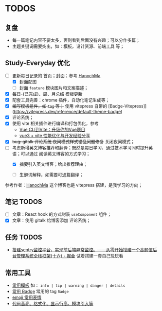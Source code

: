 # TODOS

## 复盘

- 每一篇笔记内容不要太多，否则看到后面没有兴趣；可以分作多篇；
- 主题关键词需要突出，如：模板，设计资源、前端工具 等；
## Study-Everyday 优化

- [ ] 更新每日记录的 首页；封面；参考 [HanochMa](https://hanochma.github.io/)
  - [x] 封面配图
  - [ ] 封面 `feature` 模块图片和文案描述；
- [x] 每日-(已完成)、周、月总结 模板更新
- [x] 配套工具完善：chrome 插件，自动化笔记生成等；
- [x] ~~编写模板组件，如 `tag` 等；~~ 使用 vitepress 自带的 [Badge-Vitepress]](https://vitepress.dev/reference/default-theme-badge)
- [x] 评论系统；
- [x] 使用 vite 相关插件进行编译和打包优化，参考
  - [Vue CLI到Vite：升级你的Vue项目](https://juejin.cn/post/7273869885326475283)
  - [vue3 + vite 性能优化与开发经验分享](https://juejin.cn/post/7273304959538872377)
- [x] ~~bug: gitalk 评论系统 夜间模式样式错乱问题修复~~ 关闭夜间模式；
- [ ] 考虑新增英文博客推荐和翻译；既然是每日学习，通过技术学习同时提升英语；可以通过 阅读英文博客的方式学习；
  - [x] 摘要引入英文博客；给出推荐理由；
  - [ ] 生僻词解释，如需要可通篇翻译；


参考作者：[HanochMa](https://hanochma.github.io/) 这个博客也是 vitepress 搭建，是我学习的方向；





## 笔记 TODOS

- [ ] 文章：React hook 的方式封装 `useComponent` 组件；
- [x] 文章：使用 gitalk 给博客添加 评论系统；

## 任务 TODOS

- [搭建sentry监控平台，实现前后端异常监控。——从零开始搭建一个高颜值后台管理系统全栈框架(十六) - 掘金](https://juejin.cn/post/7275980024262443068)  试着搭建一套自己玩玩看

## 常用工具

- [常用模板](https://vitepress.dev/guide/markdown#custom-containers) 如： `info | tip | warning | danger | details`
- [常用 Badge](https://vitepress.dev/reference/default-theme-badge#badge) 常用的 tag `Badge`
- [emoji 常用表情](https://github.com/markdown-it/markdown-it-emoji/blob/master/lib/data/full.json)
- [代码高亮、格式化、显示行高、模块引入等](https://vitepress.dev/guide/markdown#focus-in-code-blocks) 